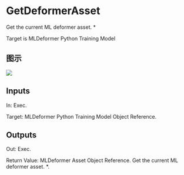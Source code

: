# GetDeformerAsset

Get the current ML deformer asset. *

Target is MLDeformer Python Training Model

## 图示

![]($-20221218-20311780.png)

## Inputs

In: Exec.

Target: MLDeformer Python Training Model Object Reference.  

## Outputs

Out: Exec.

Return Value: MLDeformer Asset Object Reference. Get the current ML deformer asset. *.

